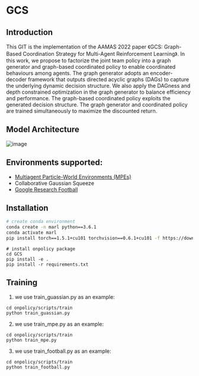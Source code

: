 # GCS

## Introduction 
This GIT is the implementation of the AAMAS 2022 paper 《GCS: Graph-Based Coordination Strategy for Multi-Agent Reinforcement Learning》.
In this work, we propose to factorize the joint team policy into a graph generator and graph-based coordinated policy to enable coordinated behaviours among agents.
The graph generator adopts an encoder-decoder framework that outputs directed acyclic graphs (DAGs) to capture the underlying dynamic decision structure.
We also apply the DAGness and depth constrained optimization in the graph generator to balance efficiency and performance.
The graph-based coordinated policy exploits the generated decision structure.
The graph generator and coordinated policy are trained simultaneously to maximize the discounted return. 

## Model Architecture
![image](https://user-images.githubusercontent.com/28642602/147803930-6fa3dc36-a1fd-42db-915f-ee2e04213d0a.png)


## Environments supported:

- [Multiagent Particle-World Environments (MPEs)](https://github.com/openai/multiagent-particle-envs)
- Collaborative Gaussian Squeeze
- [Google Research Football](https://github.com/google-research/football)



##  Installation

``` Bash
# create conda environment
conda create -n marl python==3.6.1
conda activate marl
pip install torch==1.5.1+cu101 torchvision==0.6.1+cu101 -f https://download.pytorch.org/whl/torch_stable.html
```

```
# install onpolicy package
cd GCS
pip install -e .
pip install -r requirements.txt
```

## Training
1. we use train_guassian.py as an example:

```
cd onpolicy/scripts/train
python train_guassian.py
```

2. we use train_mpe.py as an example:

```
cd onpolicy/scripts/train
python train_mpe.py
```

3. we use train_football.py as an example:

```
cd onpolicy/scripts/train
python train_football.py
```

